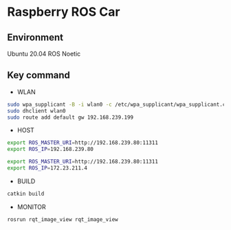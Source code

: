 # Raspberry ROS Car
## Environment
Ubuntu 20.04
ROS Noetic
## Key command
- WLAN
```bash
sudo wpa_supplicant -B -i wlan0 -c /etc/wpa_supplicant/wpa_supplicant.conf
sudo dhclient wlan0
sudo route add default gw 192.168.239.199
```
- HOST
```bash
export ROS_MASTER_URI=http://192.168.239.80:11311
export ROS_IP=192.168.239.80

export ROS_MASTER_URI=http://192.168.239.80:11311
export ROS_IP=172.23.211.4
```
- BUILD
```bash
catkin build
```
- MONITOR
```bash
rosrun rqt_image_view rqt_image_view
```